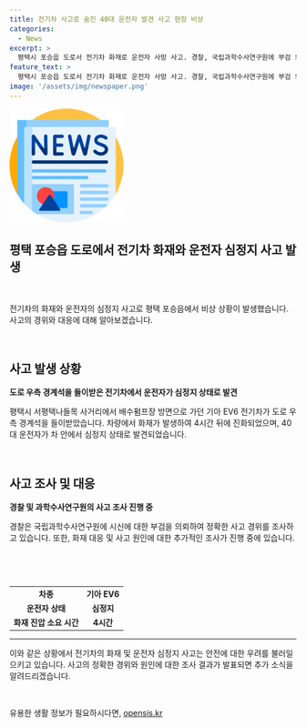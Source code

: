 ```yaml
---
title: 전기차 사고로 숨진 40대 운전자 발견 사고 현장 비상
categories:
  - News
excerpt: >
  평택시 포승읍 도로서 전기차 화재로 운전자 사망 사고. 경찰, 국립과학수사연구원에 부검 의뢰해 사고 경위 조사 중. KBS뉴스에서 더 많은 소식 확인 가능. (150자)
feature_text: >
  평택시 포승읍 도로서 전기차 화재로 운전자 사망 사고. 경찰, 국립과학수사연구원에 부검 의뢰해 사고 경위 조사 중. KBS뉴스에서 더 많은 소식 확인 가능. (150자)
image: '/assets/img/newspaper.png'
---
```


<p><img src="/assets/img/newspaper.png" alt="kimp 속보" /></p>

<h2>평택 포승읍 도로에서 전기차 화재와 운전자 심정지 사고 발생</h2>

<p data-ke-size="size16">&nbsp;</p>

<p>전기차의 화재와 운전자의 심정지 사고로 평택 포승읍에서 비상 상황이 발생했습니다. 사고의 경위와 대응에 대해 알아보겠습니다.</p>

<p data-ke-size="size16">&nbsp;</p>

<h2 data-ke-size="size26">사고 발생 상황</h2>

<p data-ke-size="size16"><b>도로 우측 경계석을 들이받은 전기차에서 운전자가 심정지 상태로 발견</b></p>

<p>평택시 서평택나들목 사거리에서 배수펌프장 방면으로 가던 기아 EV6 전기차가 도로 우측 경계석을 들이받았습니다. 차량에서 화재가 발생하여 4시간 뒤에 진화되었으며, 40대 운전자가 차 안에서 심정지 상태로 발견되었습니다.</p>

<p data-ke-size="size16">&nbsp;</p>

<h2 data-ke-size="size26">사고 조사 및 대응</h2>

<p data-ke-size="size16"><b>경찰 및 과학수사연구원의 사고 조사 진행 중</b></p>

<p>경찰은 국립과학수사연구원에 시신에 대한 부검을 의뢰하여 정확한 사고 경위를 조사하고 있습니다. 또한, 화재 대응 및 사고 원인에 대한 추가적인 조사가 진행 중에 있습니다.</p>

<p data-ke-size="size16">&nbsp;</p>

<p data-ke-size="size16">&nbsp;</p>

<table>
    <tbody>
        <tr>
            <td style="text-align: center; height: 17px;"><b>차종</b></td>
            <td style="text-align: center; height: 17px;"><b>기아 EV6</b></td>
        </tr>
        <tr>
            <td style="text-align: center; height: 17px;"><b>운전자 상태</b></td>
            <td style="text-align: center; height: 17px;"><b>심정지</b></td>
        </tr>
        <tr>
            <td style="text-align: center; height: 17px;"><b>화재 진압 소요 시간</b></td>
            <td style="text-align: center; height: 17px;"><b>4시간</b></td>
        </tr>
    </tbody>
</table>

<hr>

<p>이와 같은 상황에서 전기차의 화재 및 운전자 심정지 사고는 안전에 대한 우려를 불러일으키고 있습니다. 사고의 정확한 경위와 원인에 대한 조사 결과가 발표되면 추가 소식을 알려드리겠습니다.</p>

<p data-ke-size="size16">&nbsp;</p>
유용한 생활 정보가 필요하시다면, <a href="https://opensis.kr" rel="dofollow">opensis.kr</a>


